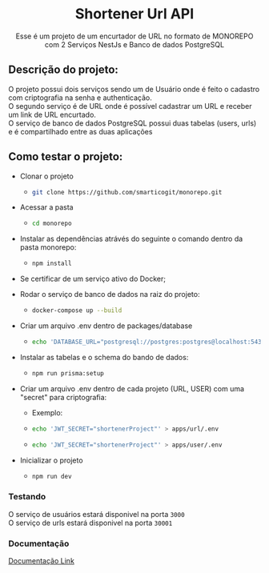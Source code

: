 <h1 id="header" align="center">Shortener Url API</h1>

<p align="center">Esse é um projeto de um encurtador de URL no formato de MONOREPO com 2 Serviços NestJs e Banco de dados PostgreSQL</p>

## Descrição do projeto:

O projeto possui dois serviços sendo um de Usuário onde é feito o cadastro com criptografia na senha e authenticação. <br>
O segundo serviço é de URL onde é possível cadastrar um URL e receber um link de URL encurtado.<br>
O serviço de banco de dados PostgreSQL possui duas tabelas (users, urls) e é compartilhado entre as duas aplicações

## Como testar o projeto:

- Clonar o projeto
  - ```sh
    git clone https://github.com/smarticogit/monorepo.git
    ```

- Acessar a pasta
  - ```sh
    cd monorepo
    ```

- Instalar as dependências atrávés do seguinte o comando dentro da pasta monorepo:
  - ```sh
    npm install
    ```

* Se certificar de um serviço ativo do Docker;
* Rodar o serviço de banco de dados na raiz do projeto:

  - ```sh
    docker-compose up --build
    ```

* Criar um arquivo .env dentro de packages/database

  - ```sh
    echo 'DATABASE_URL="postgresql://postgres:postgres@localhost:5432/postgres?schema=public"' > packages/database/.env
    ```

* Instalar as tabelas e o schema do bando de dados:

  - ```sh
    npm run prisma:setup
    ```

* Criar um arquivo .env dentro de cada projeto (URL, USER) com uma "secret" para criptografia:

  - Exemplo:

  * ```sh
    echo 'JWT_SECRET="shortenerProject"' > apps/url/.env
    ```
  * ```sh
    echo 'JWT_SECRET="shortenerProject"' > apps/user/.env
    ```

* Inicializar o projeto

  - ```sh
    npm run dev
    ```

### Testando

O serviço de usuários estará disponivel na porta `3000` <br>
O serviço de urls estará disponivel na porta `30001`

### Documentação

[Documentação Link](https://documenter.getpostman.com/view/33530098/2sAXjSyTqU)
